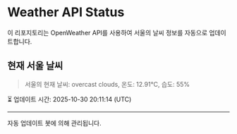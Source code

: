 
# Weather API Status

이 리포지토리는 OpenWeather API를 사용하여 서울의 날씨 정보를 자동으로 업데이트합니다.

## 현재 서울 날씨
> 서울의 현재 날씨: overcast clouds, 온도: 12.91°C, 습도: 55%

⏳ 업데이트 시간: 2025-10-30 20:11:14 (UTC)

---
자동 업데이트 봇에 의해 관리됩니다.
